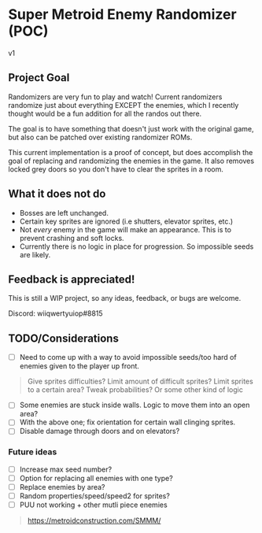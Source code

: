 # Super Metroid Enemy Randomizer (POC)
 
 v1

## Project Goal

Randomizers are very fun to play and watch! Current randomizers randomize just about everything EXCEPT the enemies, which I recently thought would be a fun addition for all the randos out there.

The goal is to have something that doesn't just work with the original game, but also can be patched over existing randomizer ROMs.

This current implementation is a proof of concept, but does accomplish the goal of replacing and randomizing the enemies in the game. It also removes locked grey doors so you don't have to clear the sprites in a room.

## What it does not do

- Bosses are left unchanged.
- Certain key sprites are ignored (i.e shutters, elevator sprites, etc.)
- Not *every* enemy in the game will make an appearance. This is to prevent crashing and soft locks.
- Currently there is no logic in place for progression. So impossible seeds are likely.

## Feedback is appreciated!

This is still a WIP project, so any ideas, feedback, or bugs are welcome.

Discord: wiiqwertyuiop#8815

## TODO/Considerations

- [ ] Need to come up with a way to avoid impossible seeds/too hard of enemies given to the player up front.

> Give sprites difficulties?
> Limit amount of difficult sprites?
> Limit sprites to a certain area?
> Tweak probabilities?
> Or some other kind of logic

- [ ] Some enemies are stuck inside walls. Logic to move them into an open area?
- [ ] With the above one; fix orientation for certain wall clinging sprites.
- [ ] Disable damage through doors and on elevators?

### Future ideas

- [ ] Increase max seed number?
- [ ] Option for replacing all enemies with one type?
- [ ] Replace enemies by area?
- [ ] Random properties/speed/speed2 for sprites?
- [ ] PUU not working + other mutli piece enemies
> https://metroidconstruction.com/SMMM/
